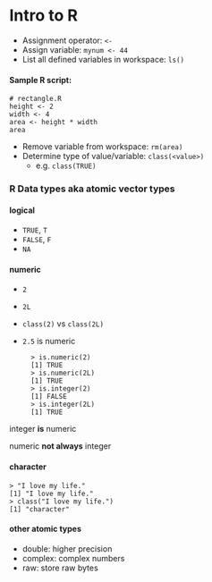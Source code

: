 Intro to R
==========

- Assignment operator: `<-`
- Assign variable: `mynum <- 44`
- List all defined variables in workspace: `ls()`

#### Sample R script:

    # rectangle.R
    height <- 2
    width <- 4
    area <- height * width
    area

- Remove variable from workspace: `rm(area)`
- Determine type of value/variable: `class(<value>)`
  - e.g. `class(TRUE)`

### R Data types aka atomic vector types

#### logical

- `TRUE`, `T`
- `FALSE`, `F`
- `NA`

#### numeric

- `2`
- `2L`
- `class(2)` vs `class(2L)`
- `2.5` is numeric

        > is.numeric(2)
        [1] TRUE
        > is.numeric(2L)
        [1] TRUE
        > is.integer(2)
        [1] FALSE
        > is.integer(2L)
        [1] TRUE

integer __is__ numeric

numeric __not always__ integer

#### character

    > "I love my life."
    [1] "I love my life."
    > class("I love my life.")
    [1] "character"

#### other atomic types

- double: higher precision
- complex: complex numbers
- raw: store raw bytes
